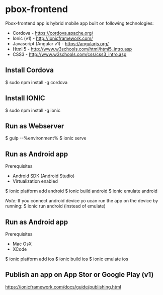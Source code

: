 # pbox-frontend

Pbox-frontend app is hybrid mobile app built on following technologies:

* Cordova - https://cordova.apache.org/
* Ionic (v1) - http://ionicframework.com/
* Javascript (Angular v1) - https://angularjs.org/
* Html 5 - http://www.w3schools.com/html/html5_intro.asp
* CSS3 - http://www.w3schools.com/css/css3_intro.asp 

## Install Cordova
$ sudo npm install -g cordova

## Install IONIC
$ sudo npm install -g ionic

## Run as Webserver
$ gulp --%environment%
$ ionic serve

## Run as Android app
Prerequisites
* Android SDK (Android Studio)
* Virtualization enabled

$ ionic platform add android
$ ionic build android
$ ionic emulate android

*Note:* If you connect android device yo ucan run the app on the device by running:
$ ionic run android (instead of emulate)

## Run as Android app
Prerequisites
* Mac OsX
* XCode

$ ionic platform add ios
$ ionic build ios
$ ionic emulate ios

## Publish an app on App Stor or Google Play (v1)
https://ionicframework.com/docs/guide/publishing.html 


